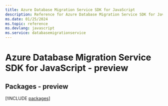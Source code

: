 ```yaml
---
title: Azure Database Migration Service SDK for JavaScript
description: Reference for Azure Database Migration Service SDK for JavaScript
ms.date: 01/25/2024
ms.topic: reference
ms.devlang: javascript
ms.service: databasemigrationservice
---
```

# Azure Database Migration Service SDK for JavaScript - preview
## Packages - preview
[!INCLUDE [packages](database-migration-service-index.md)]